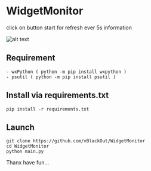 # WidgetMonitor  
  
click on button start for refresh ever 5s information  
  
![alt text](https://www.cuby-hebergs.com/dl/images/github/WidgetMonitor/mains.png)

## Requirement  
```
- wxPython ( python -m pip install wxpython )
- psutil ( python -m pip install psutil )

```
## Install via requirements.txt
```
pip install -r requirements.txt
```


## Launch 
```
git clone https://github.com/vBlackOut/WidgetMonitor
cd WidgetMonitor
python main.py
```

Thanx have fun...
